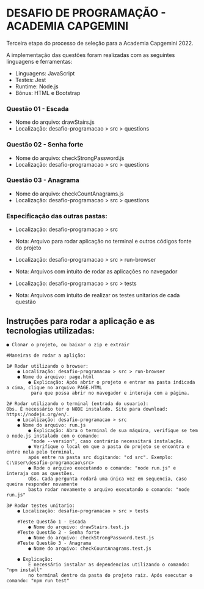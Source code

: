 # DESAFIO DE PROGRAMAÇÃO - ACADEMIA CAPGEMINI
Terceira etapa do processo de seleção para a Academia Capgemini 2022.

A implementação das questões foram realizadas com as seguintes linguagens e ferramentas:
- Linguagens: JavaScript
- Testes: Jest
- Runtime: Node.js
- Bônus: HTML e Bootstrap

### Questão 01 - Escada
- Nome do arquivo: drawStairs.js
- Localização: desafio-programacao > src > questions

### Questão 02 - Senha forte
- Nome do arquivo: checkStrongPassword.js
- Localização: desafio-programacao > src > questions

### Questão 03 - Anagrama
- Nome do arquivo: checkCountAnagrams.js
- Localização: desafio-programacao > src > questions

### Especificação das outras pastas:
- Localização: desafio-programacao > src
- Nota: Arquivo para rodar aplicação no terminal e outros códigos fonte do projeto

- Localização: desafio-programacao > src > run-browser
- Nota: Arquivos com intuito de rodar as aplicações no navegador

- Localização: desafio-programacao > src > tests
- Nota: Arquivos com intuito de realizar os testes unitarios de cada questão

## Instruções para rodar a aplicação e as tecnologias utilizadas:
    ● Clonar o projeto, ou baixar o zip e extrair

    #Maneiras de rodar a aplição:
    
    1# Rodar utilizando o browser:
        ● Localização: desafio-programacao > src > run-browser
        ● Nome do arquivo: page.html
            ● Explicação: Após abrir o projeto e entrar na pasta indicada a cima, clique no arquivo PAGE.HTML
             para que possa abrir no navegador e interaja com a página.

    2# Rodar utilizando o terminal (entrada do usuario):
    Obs. É necessário ter o NODE instalado. Site para download: https://nodejs.org/en/.
        ● Localização: desafio-programacao > src
        ● Nome do arquivo: run.js
            ● Explicação: Abra o terminal de sua máquina, verifique se tem o node.js instalado com o comando:
             "node --version", caso contrário necessitará instalação.
            ● Verifique o local em que a pasta do projeto se encontra e entre nela pelo terminal,
            após entre na pasta src digitando: "cd src". Exemplo: C:\User\desafio-programacao\src>
            ● Rode o arquivo executando o comando: "node run.js" e interaja com as questões.
            Obs. Cada pergunta rodará uma única vez em sequencia, caso queira responder novamente
            basta rodar novamente o arquivo executando o comando: "node run.js"

    3# Rodar testes unitario:
        ● Localização: desafio-programacao > src > tests
        
        #Teste Questão 1 - Escada
            ● Nome do arquivo: drawStairs.test.js
        #Teste Questão 2 - Senha forte
            ● Nome do arquivo: checkStrongPassword.test.js
        #Teste Questão 3 - Anagrama
            ● Nome do arquivo: checkCountAnagrams.test.js
        
        ● Explicação:
            É necessário instalar as dependencias utilizando o comando: "npm install"
            no terminal dentro da pasta do projeto raiz. Após executar o comando: "npm run test"